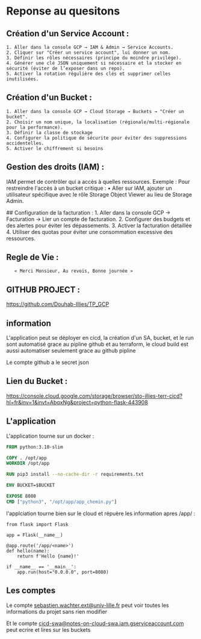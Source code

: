 # Reponse au quesitons



## Création d'un Service Account :
    1. Aller dans la console GCP → IAM & Admin → Service Accounts.
    2. Cliquer sur "Créer un service account", lui donner un nom.
    3. Définir les rôles nécessaires (principe du moindre privilège).
    4. Générer une clé JSON uniquement si nécessaire et la stocker en sécurité (éviter de l’exposer dans un repo).
    5. Activer la rotation régulière des clés et supprimer celles inutilisées.

## Création d'un Bucket :
    1. Aller dans la console GCP → Cloud Storage → Buckets → "Créer un bucket".
    2. Choisir un nom unique, la localisation (régionale/multi-régionale pour la performance).
    3. Définir la classe de stockage
    4. Configurer la politique de sécurite pour éviter des suppressions accidentelles.
    5. Activer le chiffrement si besoins

## Gestion des droits (IAM) :
IAM permet de contrôler qui a accès à quelles ressources.
Exemple : Pour restreindre l'accès à un bucket critique :
    • Aller sur IAM, ajouter un utilisateur spécifique avec le rôle Storage Object Viewer au lieu de Storage Admin.

## Configuration de la facturation :
    1. Aller dans la console GCP → Facturation → Lier un compte de facturation.
    2. Configurer des budgets et des alertes pour éviter les dépassements.
    3. Activer la facturation détaillée 
    4. Utiliser des quotas pour éviter une consommation excessive des ressources.


## Regle de Vie :
       « Merci Monsieur, Au revois, Bonne journée »



## GITHUB PROJECT :

https://github.com/Douhab-Illies/TP_GCP




## information 


L'application peut se déployer en cicd, la création d'un SA, bucket, et le run sont automatisé grace au pipline github et au terraform, 
le cloud build est aussi automatiser seulement grace au github pipline


Le compte github a le secret json



## Lien du Bucket : 

https://console.cloud.google.com/storage/browser/sto-illies-terr-cicd?hl=fr&inv=1&invt=AbqxNg&project=python-flask-443908


## L'application

L'application tourne sur un docker :

```Dockerfile
FROM python:3.10-slim

COPY . /opt/app
WORKDIR /opt/app

RUN pip3 install --no-cache-dir -r requirements.txt

ENV BUCKET=$BUCKET

EXPOSE 8080
CMD ["python3", "/opt/app/app_chemin.py"]
```

l'applciation tourne bien sur le cloud et répuère les information apres /app/ :





```Python3
from flask import Flask

app = Flask(__name__)

@app.route('/app/<name>')
def hello(name):
    return f'Hello {name}!'

if __name__ == '__main__':
    app.run(host="0.0.0.0", port=8080)
```




## Les comptes 

Le compte sebastien.wachter.ext@univ-lille.fr peut voir toutes les informations du projet sans rien modifier

Et le compte  cicd-swa@notes-on-cloud-swa.iam.gserviceaccount.com peut ecrire et lires sur les buckets
